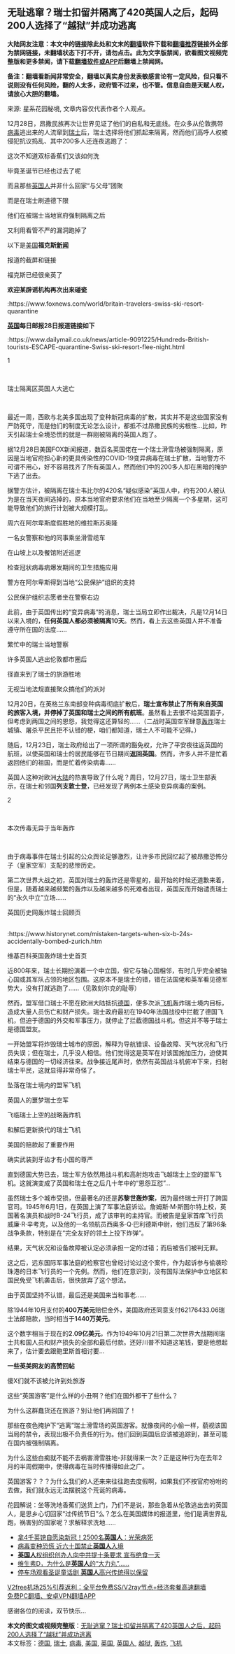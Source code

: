  <h2>无耻逃窜？瑞士扣留并隔离了420英国人之后，起码200人选择了“越狱”并成功逃离</h2> <p class="notice"><b>大陆网友注意：本文中的链接除此处和文末的<a href="https://github.com/bannedbook/fanqiang" >翻墙</a>软件下载和<a href="https://github.com/killgcd/justmysocks/blob/master/README.md">翻墙推荐</a>链接外全部为禁网链接，未翻墙状态下打不开，请勿点击。此为文字版禁闻，欲看图文视频完整版和更多禁闻，请下载<a href="https://github.com/bannedbook/fanqiang">翻墙软件或APP</a>后翻墙上禁闻网。</p><p>备注：翻墙看新闻非常安全，翻墙以真实身份发表敏感言论有一定风险，但只看不说则没有任何风险，翻的人太多，政府管不过来，也不管。信息自由是天赋人权，请放心大胆的翻墙。</b></p>  <div class="entry"> <p></p> <p>来源: 星系花园秘境, 文章内容仅代表作者个人观点。</p> <p>12月28日，昂撒民族再次让世界见证了他们的自私和无底线。在众多从伦敦携带<a href="https://www.bannedbook.org/bnews/tag/%e7%97%85%e6%af%92/" class="st_tag internal_tag" rel="tag" title="标签 病毒 下的日志">病毒</a>逃出来的人流窜到<a href="https://www.bannedbook.org/bnews/tag/%e7%91%9e%e5%a3%ab/" class="st_tag internal_tag" rel="tag" title="标签 瑞士 下的日志">瑞士</a>后，瑞士选择将他们抓起来隔离，然而他们高呼人权被侵犯抗议捣乱、其中200多人还连夜逃跑了：</p> <p>这次不知道双标香蕉们又该如何洗</p> <p>毕竟圣诞节已经也过去了呢</p> <p>而且那些<a href="https://www.bannedbook.org/bnews/tag/%E8%8B%B1%E5%9B%BD%E4%BA%BA/" class="st_tag internal_tag" rel="tag" title="标签 英国人 下的日志">英国人</a>并非什么回家“与父母”团聚</p> <p>而是在瑞士刷道德下限</p> <p>他们在被瑞士当地官府强制隔离之后</p> <p>又利用看管不严的漏洞跑掉了</p> <p>以下是<a href="https://www.bannedbook.org/bnews/tag/%e7%be%8e%e5%9b%bd/" class="st_tag internal_tag" rel="tag" title="标签 美国 下的日志">美国</a><strong style="font-weight: 600;">福克斯<span class='wp_keywordlink_affiliate'><a href="https://www.bannedbook.org/" title="新闻">新闻</a></span></strong></p> <p>报道的截屏和链接</p> <p>福克斯已经很亲英了</p> <p><strong style="font-weight: 600;">欢迎某辟谣机构再次出来碰瓷</strong></p> <p></p> <p>:https://www.foxnews.com/world/britain-travelers-swiss-ski-resort-quarantine</p> <p><strong style="font-weight: 600;"><a href="https://www.bannedbook.org/bnews/tag/%e8%8b%b1%e5%9b%bd/" class="st_tag internal_tag" rel="tag" title="标签 英国 下的日志">英国</a>每日邮报28日报道链接如下<br /> </strong></p> <p>:https://www.dailymail.co.uk/news/article-9091225/Hundreds-British-tourists-ESCAPE-quarantine-Swiss-ski-resort-flee-night.html</p> <p>1</p> <p>&nbsp;</p> <p>瑞士隔离区英国人大逃亡</p> <p>&nbsp;</p>  <p>最近一周，西欧与北美多国出现了变种新冠病毒的扩散，其实并不是这些国家没有严防死守，而是他们的制度无论怎么设计，都抵不过昂撒民族的劣根性…比如，昨天引起瑞士全境恐慌的就是一群刚被隔离的英国人跑了。</p> <p></p> <p>据12月28日美国FOX新闻报道，数百名英国佬在一个瑞士滑雪场被强制隔离，原因是当地官府担心新的更具传染性的COVID-19变异病毒在瑞士扩散，当地警方不可谓不用心，好不容易找齐了所有英国人，然而他们中的200多人却在黑暗的掩护下逃了出去。</p> <p>据警方估计，被隔离在瑞士韦比尔的420名“疑似感染”英国人中，约有200人被认为是在当天夜间逃掉的，原本当地官府要求他们在当地至少隔离一个多星期，这可能导致他们的旅行计划被大规模打乱。</p> <p>周六在阿尔卑斯度假胜地的维拉斯苏奥隆</p> <p>一名女警察和他的同事乘坐滑雪缆车</p> <p>在山坡上以及餐馆附近巡逻</p> <p>检查冠状病毒病爆发期间的卫生措施应用</p> <p>警方在阿尔卑斯得到当地“公民保护”组织的支持</p> <p>公民保护组织志愿者坐在警察右边</p> <p></p> <p>此前，由于英国传出的“变异病毒”的消息，瑞士当局立即作出裁决，凡是12月14日以来入境的，<strong style="font-weight: 600;">任何英国人都必须被隔离10天</strong>。然而，看上去这些英国人并不准备遵守所在国的法度……</p> <p>繁忙中的瑞士当地警察</p> <p></p> <p>许多英国人逃出伦敦都市圈后</p> <p>径直来到了瑞士的旅游胜地</p> <p>无视当地法规直接聚众搞他们的派对</p> <p></p> <p>12月20日，在英格兰东南部变种病毒彻底扩散后，<strong style="text-align: justify; font-weight: 600;">瑞士宣布</strong><strong style="font-weight: 600;">禁止了所有来自英国的旅客入境</strong><strong style="text-align: justify; font-weight: 600;">，并停掉了英国和瑞士之间的所有航班</strong>。虽然看上去很不给英国面子，但考虑到两国之间的恩怨，我觉得这还算轻的……（二战时英国空军肆意<a href="https://www.bannedbook.org/bnews/tag/%e8%bd%b0%e7%82%b8/" class="st_tag internal_tag" rel="tag" title="标签 轰炸 下的日志">轰炸</a>瑞士城镇、屠杀平民且拒不认错的梗，咱们都知道，瑞士人不可能不记得。）</p> <p></p> <p>随后，12月23日，瑞士政府给出了一项所谓的豁免权，允许了平安夜往返英国的航班，以使英国和瑞士的居民能够在节日期间<strong style="font-weight: 600;">返回英国</strong>。然而，许多人并不是忙着返回他们的祖国，而是忙着传染病毒……</p>  <p>英国人这种对欧洲<span class='wp_keywordlink_affiliate'><a href="https://www.bannedbook.org/" title="大陆" target="_blank">大陆</a></span>的热衷导致了什么呢？周日，12月27日，瑞士卫生部表示，在瑞士和邻国<strong style="font-weight: 600;">列支敦士登</strong>，已经发现了两例本土感染变异病毒的案例。</p> <p>2</p> <p>&nbsp;</p> <p>本次传毒无异于当年轰炸</p> <p>&nbsp;</p> <p>由于病毒事件在瑞士引起的公众舆论足够激烈，让许多市民回忆起了被昂撒恐怖分子（皇家空军）支配的悲惨历史。</p> <p>第二次世界大战之初，英国对瑞士的轰炸还是零星的，最开始的时候还道歉来着，但是，随着越来越频繁的轰炸以及越来越多的死难者出现，英国反而开始谴责瑞士的“永久中立”立场……</p> <p>英国历史网轰炸瑞士回顾页</p> <p><br /> :https://www.historynet.com/mistaken-targets-when-six-b-24s-accidentally-bombed-zurich.htm</p> <p>维基百科英国轰炸瑞士史首页<br /> </p> <p>近800年来，瑞士长期扮演着一个中立国，但它与轴心国相邻，有时几乎完全被轴心国或其军队占领的地区包围。这原本不是瑞士的错，错在法国佬和英军看见德军势大，没有打就逃跑了……（见敦刻尔克的耻辱）</p> <p>然而，盟军借口瑞士不愿在欧洲大陆抵抗<a href="https://www.bannedbook.org/bnews/tag/%e5%be%b7%e5%9b%bd/" class="st_tag internal_tag" rel="tag" title="标签 德国 下的日志">德国</a>，便多次派<a href="https://www.bannedbook.org/bnews/tag/%e9%a3%9e%e6%9c%ba/" class="st_tag internal_tag" rel="tag" title="标签 飞机 下的日志">飞机</a>轰炸瑞士境内目标，造成大量人员伤亡和财产损失。瑞士政府最初在1940年法国战役中拦截了德国飞机，但迫于德国的外交和军事压力，就停止了拦截德国战斗机。但这并不等于瑞士是德国盟友。</p> <p>一开始盟军将炸毁瑞士城市的原因，解释为导航错误、设备故障、天气状况和飞行员失误；但在瑞士，几乎没人相信。他们觉得这是英军在对该国施加压力，迫使其结束与德国的一切经济往来。战争接近尾声时，依然有英国战斗机俯冲下来，扫射瑞士平民，这就显得非常奇怪了。</p> <p>坠落在瑞士境内的盟军飞机</p> <p></p> <p>英国人的噩梦瑞士空军</p> <p></p> <p>飞临瑞士上空的战略轰炸机</p> <p></p> <p>和解后更新换代的瑞士飞机</p> <p>美国的赔款起了重要作用</p>  <p>确实武装到牙齿才有小国的尊严</p> <p></p> <p>直到德国大势已去，瑞士军方依然用战斗机和高射炮攻击飞越瑞士上空的盟军飞机。这就演变成了英国和瑞士在之后几十年中的“恩怨互怼”…</p> <p>虽然瑞士多个城市受损，但最著名的还是<strong style="font-weight: 600;">苏黎世轰炸案</strong>，因为最终瑞士开打了跨国官司。1945年6月1日，在英国上演了军事法庭诉讼。詹姆斯·M·斯图尔特上校，英国著名演员和战时B-24飞行员，成了该审判的主持官。而被告是皇家首席飞行员威廉·R·辛考克，以及他的一名领航员西奥多·Q·巴利德斯中尉，他们违反了第96条战争条款，特别是在“完全友好的领土上投下炸弹”。</p> <p>结果，天气状况和设备故障被认定必须承担一定的过错；而后被告们被判无罪。</p> <p>这之后，远东国际军事法庭的检察官也曾经讨论过这个案件，作为起诉参与偷袭珍珠港的日本飞行员的一个先例。然而，他们在意识到，没有国际法保护中立地区和国民免受飞机袭击后，很快放弃了这个想法。</p> <p>由于英国坚持不认错，最后还是美国来当和事老……</p> <p>除1944年10月支付的<strong style="font-weight: 600;">400万美元</strong>赔偿金外，美国政府还同意支付62176433.06瑞士法郎赔款，当时相当于<strong style="font-weight: 600;">1440万美元</strong>。</p> <p>这个数字相当于现在的<strong style="font-weight: 600;">2.09亿美元</strong>，作为1949年10月21日第二次世界大战期间瑞士共和国人员和财产损失的全部和最后付款。还好川普不知道这笔钱，要是他想起来了，估计要去跟鲍里斯首相讨要…</p> <p><strong style="font-weight: 600;">一些英美网友的高赞回帖<br /> </strong></p> <p>傻X们就不该被允许到处旅游</p> <p></p> <p>这些“英国游客”是什么样的小丑啊？他们在国外都干了些什么？</p> <p></p> <p>为什么这群蠢货还在旅游？别让他们再回国了！</p> <p></p> <p>那些在夜色掩护下“逃离”瑞士滑雪场的英国游客。就像夜间的小偷一样，藐视该国当局的禁令，表现出极不负责任的行为。他们回到英国后应该被追踪到，甚至可能在国内被强制隔离。</p> <p></p> <p>为什么这些白痴就不能不去祸害滑雪胜地-非就得来一次？正是这种行为在去年2月的半周假期中，使得病毒在当时传播得如此之广。</p> <p></p> <p>英国游客？？？为什么我们的人还来来往往跑去度假啊，如果我们不按官府吩咐的去做，我们就永远无法摆脱这个荒诞的病毒。</p>  <p>花园解说：坐等洗地香蕉们送货上门，乃们不是说，那些急着从伦敦逃出去的英国人，是思乡心切回家“过传统节日”么？怎么在美国媒体的报道里，他们是满世界乱跑，祸害别的国家呢？求解释求洗地……</p> <ul class='op-related-articles' title='相关阅读'> <li><a href='https://www.bannedbook.org/bnews/cnnews/20201228/1456561.html' target='_blank'>拿4千英镑自愿染新冠！2500名<b>英国人</b>：光荣病死</a></li> <li><a href='https://www.bannedbook.org/bnews/worldnews/20201224/1454155.html' target='_blank'>病毒变种恐慌 近六十国禁止<b>英国人</b>入境</a></li> <li><a href='https://www.bannedbook.org/bnews/ssgc/20201224/1453898.html' target='_blank'><b>英国人</b>权组织创办人向中共提十条要求 宣布绝食一天</a></li> <li><a href='https://www.bannedbook.org/bnews/comments/20201214/1447286.html' target='_blank'>维生素D，为什么是<b>英国人</b>的“大力丸”……</a></li> <li><a href='https://www.bannedbook.org/bnews/bannedvideo/20201214/1447192.html' target='_blank'>停车场观看圣诞童话剧 <b>英国人</b>高兴传统得以保留</a></li> </ul> <p class="texttj"> <a href="https://www.bannedbook.org/forum23/topic22702.html" target="_blank">V2free机场25%引荐返利：全平台免费SS/V2ray节点+经济套餐高速翻墙</a><br/> <a href="https://github.com/bannedbook/fanqiang/wiki/%E7%A6%81%E9%97%BB%E7%BD%91%E5%AE%89%E5%8D%93%E7%BF%BB%E5%A2%99%E6%96%B0%E9%97%BBAPP" target="_blank">免费PC翻墙、安卓VPN翻墙APP</a></p><p>感谢各位的阅读，双节快乐…</p><a name='sharetosocial'></a>       <div><b>本文的图文或视频完整版</b>：<a href='https://www.bannedbook.org/bnews/comments/20201229/1456822.html'>无耻逃窜？瑞士扣留并隔离了420英国人之后，起码200人选择了“越狱”并成功逃离</a></div>  </div><!--END ENTRY--> <div class="postfooter"> <div>本文标签：<a href="https://www.bannedbook.org/bnews/tag/%e5%be%b7%e5%9b%bd/" rel="tag">德国</a>, <a href="https://www.bannedbook.org/bnews/tag/%e7%91%9e%e5%a3%ab/" rel="tag">瑞士</a>, <a href="https://www.bannedbook.org/bnews/tag/%e7%97%85%e6%af%92/" rel="tag">病毒</a>, <a href="https://www.bannedbook.org/bnews/tag/%e7%be%8e%e5%9b%bd/" rel="tag">美国</a>, <a href="https://www.bannedbook.org/bnews/tag/%e8%8b%b1%e5%9b%bd/" rel="tag">英国</a>, <a href="https://www.bannedbook.org/bnews/tag/%E8%8B%B1%E5%9B%BD%E4%BA%BA/" rel="tag">英国人</a>, <a href="https://www.bannedbook.org/bnews/tag/%E8%B6%8A%E7%8B%B1/" rel="tag">越狱</a>, <a href="https://www.bannedbook.org/bnews/tag/%e8%bd%b0%e7%82%b8/" rel="tag">轰炸</a>, <a href="https://www.bannedbook.org/bnews/tag/%e9%a3%9e%e6%9c%ba/" rel="tag">飞机</a></div>  </div><!--END POSTFOOTER--> 